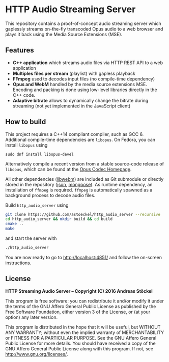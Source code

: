 # HTTP Audio Streaming Server

This repository contains a proof-of-concept audio streaming server which gaplessly streams on-the-fly transcoded Opus audio to a web browser and plays it back using the Media Source Extensions (MSE).

## Features
* **C++ application** which streams audio files via HTTP REST API to a web application
* **Multiples files per stream** (playlist) with gapless playback
* **FFmpeg** used to decodes input files (no compile-time dependency)
* **Opus and WebM** handled by the media source extensions MSE. Encoding and packing is done using low-level libraries directly in the C++ code.
* **Adaptive bitrate** allows to dynamically change the bitrate during streaming (not yet implemented in the JavaScript client)

## How to build

This project requires a C++14 compliant compiler, such as GCC 6. Additional compile-time dependencies are `libopus`. On Fedora, you can install `libopus` using
```
sudo dnf install libopus-devel
```
Alternatively compile a recent version from a stable source-code release of `libopus`, which can be found at the [Opus Codec Homepage](https://opus-codec.org/downloads/).

All other dependencies ([libwebm](https://github.com/webmproject/libwebm)) are included as Git submodule or directly stored in the repository ([json](https://github.com/nlohmann/json), [mongoose](https://github.com/cesanta/mongoose/)). As runtime dependency, an installation of `ffmpeg` is required. `ffmpeg` is automatically spawned as a background process to decode audio files.

Build `http_audio_server` using
```bash
git clone https://github.com/astoeckel/http_audio_server --recursive
cd http_audio_server && mkdir build && cd build
cmake ..
make
```
and start the server with
```bash
./http_audio_server
```
You are now ready to go to [http://localhost:4851/](http://localhost:4851/) and follow the on-screen instructions.

## License

**HTTP Streaming Audio Server – Copyright (C) 2016  Andreas Stöckel**

This program is free software: you can redistribute it and/or modify it under the terms of the GNU Affero General Public License as published by the Free Software Foundation, either version 3 of the License, or  (at your option) any later version.

This program is distributed in the hope that it will be useful, but WITHOUT ANY WARRANTY; without even the implied warranty of
MERCHANTABILITY or FITNESS FOR A PARTICULAR PURPOSE.  See the GNU Affero General Public License for more details.  You should have received a copy of the GNU Affero General Public License along with this program.  If not, see <http://www.gnu.org/licenses/>.

